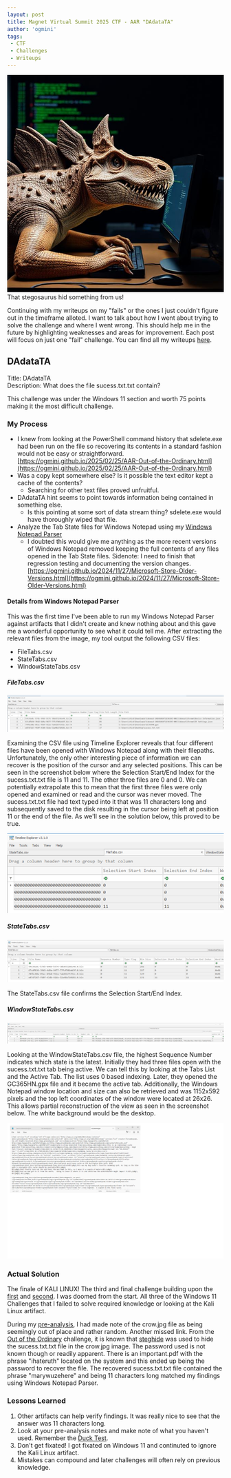 ```yaml
---
layout: post
title: Magnet Virtual Summit 2025 CTF - AAR "DAdataTA"
author: 'ogmini'
tags:
 - CTF 
 - Challenges
 - Writeups
---
```


![Stegosaurus running CLI commands](/images/memes/steghide.jpg)   
That stegosaurus hid something from us!

Continuing with my writeups on my "fails" or the ones I just couldn't figure out in the timeframe alloted. I want to talk about how I went about trying to solve the challenge and where I went wrong. This should help me in the future by highlighting weaknesses and areas for improvement. Each post will focus on just one "fail" challenge. You can find all my writeups [here](https://ogmini.github.io/ctf).

## DAdataTA

Title: DAdataTA      
Description: What does the file sucess.txt.txt contain?

This challenge was under the Windows 11 section and worth 75 points making it the most difficult challenge. 

### My Process

- I knew from looking at the PowerShell command history that sdelete.exe had been run on the file so recovering its contents in a standard fashion would not be easy or straightforward. [https://ogmini.github.io/2025/02/25/AAR-Out-of-the-Ordinary.html](https://ogmini.github.io/2025/02/25/AAR-Out-of-the-Ordinary.html) 
- Was a copy kept somewhere else? Is it possible the text editor kept a cache of the contents?
    - Searching for other text files proved unfruitful. 
- DAdataTA hint seems to point towards information being contained in something else. 
    - Is this pointing at some sort of data stream thing? sdelete.exe would have thoroughly wiped that file.
- Analyze the Tab State files for Windows Notepad using my [Windows Notepad Parser](https://github.com/ogmini/Notepad-State-Library)
    - I doubted this would give me anything as the more recent versions of Windows Notepad removed keeping the full contents of any files opened in the Tab State files. Sidenote: I need to finish that regression testing and documenting the version changes. [https://ogmini.github.io/2024/11/27/Microsoft-Store-Older-Versions.html](https://ogmini.github.io/2024/11/27/Microsoft-Store-Older-Versions.html)
    
#### Details from Windows Notepad Parser

This was the first time I've been able to run my Windows Notepad Parser against artifacts that I didn't create and knew nothing about and this gave me a wonderful opportunity to see what it could tell me. After extracting the relevant files from the image, my tool output the following CSV files:

- FileTabs.csv
- StateTabs.csv
- WindowStateTabs.csv

##### FileTabs.csv

![FileTabs.csv](/images/DAdataTA/FileTabs.png)   

Examining the CSV file using Timeline Explorer reveals that four different files have been opened with Windows Notepad along with their filepaths. Unfortunately, the only other interesting piece of information we can recover is the position of the cursor and any selected positions. This can be seen in the screenshot below where the Selection Start/End Index for the sucess.txt.txt file is 11 and 11. The other three files are 0 and 0. We can potentially extrapolate this to mean that the first three files were only opened and examined or read and the cursor was never moved. The sucess.txt.txt file had text typed into it that was 11 characters long and subsequently saved to the disk resulting in the cursor being left at position 11 or the end of the file. As we'll see in the solution below, this proved to be true.  

![FileTabs.csv - Selection](/images/DAdataTA/Selection.png)   

##### StateTabs.csv

![StateTabs.csv](/images/DAdataTA/StateTabs.png) 

The StateTabs.csv file confirms the Selection Start/End Index.

##### WindowStateTabs.csv

![WindowStateTabs.csv](/images/DAdataTA/WindowStateTabs.png) 

Looking at the WindowStateTabs.csv file, the highest Sequence Number indicates which state is the latest. Initially they had three files open with the sucess.txt.txt tab being active. We can tell this by looking at the Tabs List and the Active Tab. The list uses 0 based indexing. Later, they opened the GC365HN.gpx file and it became the active tab. Additionally, the Windows Notepad window location and size can also be retrieved and was 1152x592 pixels and the top left coordinates of the window were located at 26x26. This allows partial reconstruction of the view as seen in the screenshot below. The white background would be the desktop. 


![PartialReconstruction](/images/DAdataTA/PartialReconstruction.png) 

### Actual Solution

The finale of KALI LINUX! The third and final challenge building upon the [first](https://ogmini.github.io/2025/02/24/AAR-A-Shadow-of-the-Real-Thing.html) and [second](https://ogmini.github.io/2025/02/25/AAR-Out-of-the-Ordinary.html). I was doomed from the start. All three of the Windows 11 Challenges that I failed to solve required knowledge or looking at the Kali Linux artifact.

During my [pre-analysis](https://ogmini.github.io/2025/02/12/Magnet-CTF-Pre-Analysis.html), I had made note of the crow.jpg file as being seemingly out of place and rather random. Another missed link. From the [Out of the Ordinary](https://ogmini.github.io/2025/02/25/AAR-Out-of-the-Ordinary.html) challenge, it is known that [steghide](https://steghide.sourceforge.net/) was used to hide the sucess.txt.txt file in the crow.jpg image. The password used is not known though or readily apparent. There is an important.pdf with the phrase "ihateruth" located on the system and this ended up being the password to recover the file. The recovered sucess.txt.txt file contained the phrase "marywuzehere" and being 11 characters long matched my findings using Windows Notepad Parser. 

### Lessons Learned

1. Other artifacts can help verify findings. It was really nice to see that the answer was 11 characters long. 
2. Look at your pre-analysis notes and make note of what you haven't used. Remember the [Duck Test](https://en.wikipedia.org/wiki/Duck_test). 
3. Don't get fixated! I got fixated on Windows 11 and continuted to ignore the Kali Linux artifact.
4. Mistakes can compound and later challenges will often rely on previous knowledge.
